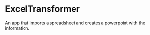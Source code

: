 # ExcelTransformer
An app that imports a spreadsheet and creates a powerpoint with the information.
